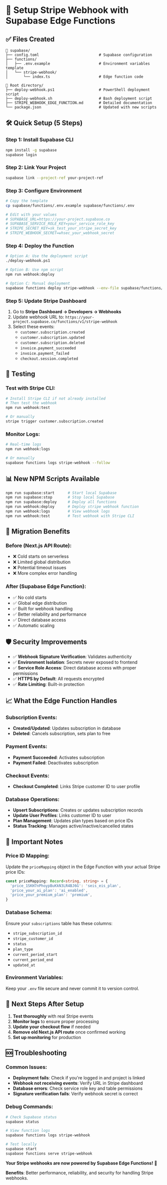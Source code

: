 # 🚀 Setup Stripe Webhook with Supabase Edge Functions

## **✅ Files Created**

```
📁 supabase/
├── config.toml                           # Supabase configuration
├── functions/
│   ├── .env.example                      # Environment variables template
│   └── stripe-webhook/
│       └── index.ts                      # Edge function code

📁 Root directory/
├── deploy-webhook.ps1                    # PowerShell deployment script
├── deploy-webhook.sh                     # Bash deployment script
├── STRIPE_WEBHOOK_EDGE_FUNCTION.md       # Detailed documentation
└── package.json                          # Updated with new scripts
```

## **🛠 Quick Setup (5 Steps)**

### **Step 1: Install Supabase CLI**
```bash
npm install -g supabase
supabase login
```

### **Step 2: Link Your Project**
```bash
supabase link --project-ref your-project-ref
```

### **Step 3: Configure Environment**
```bash
# Copy the template
cp supabase/functions/.env.example supabase/functions/.env

# Edit with your values
# SUPABASE_URL=https://your-project.supabase.co
# SUPABASE_SERVICE_ROLE_KEY=your_service_role_key
# STRIPE_SECRET_KEY=sk_test_your_stripe_secret_key
# STRIPE_WEBHOOK_SECRET=whsec_your_webhook_secret
```

### **Step 4: Deploy the Function**
```bash
# Option A: Use the deployment script
./deploy-webhook.ps1

# Option B: Use npm script
npm run webhook:deploy

# Option C: Manual deployment
supabase functions deploy stripe-webhook --env-file supabase/functions/.env
```

### **Step 5: Update Stripe Dashboard**
1. Go to **Stripe Dashboard → Developers → Webhooks**
2. Update webhook URL to: `https://your-project.supabase.co/functions/v1/stripe-webhook`
3. Select these events:
   - `customer.subscription.created`
   - `customer.subscription.updated`
   - `customer.subscription.deleted`
   - `invoice.payment_succeeded`
   - `invoice.payment_failed`
   - `checkout.session.completed`

## **🧪 Testing**

### **Test with Stripe CLI:**
```bash
# Install Stripe CLI if not already installed
# Then test the webhook
npm run webhook:test

# Or manually
stripe trigger customer.subscription.created
```

### **Monitor Logs:**
```bash
# Real-time logs
npm run webhook:logs

# Or manually
supabase functions logs stripe-webhook --follow
```

## **📊 New NPM Scripts Available**

```bash
npm run supabase:start      # Start local Supabase
npm run supabase:stop       # Stop local Supabase
npm run supabase:deploy     # Deploy all functions
npm run webhook:deploy      # Deploy stripe webhook function
npm run webhook:logs        # View webhook logs
npm run webhook:test        # Test webhook with Stripe CLI
```

## **🔄 Migration Benefits**

### **Before (Next.js API Route):**
- ❌ Cold starts on serverless
- ❌ Limited global distribution
- ❌ Potential timeout issues
- ❌ More complex error handling

### **After (Supabase Edge Function):**
- ✅ No cold starts
- ✅ Global edge distribution
- ✅ Built for webhook handling
- ✅ Better reliability and performance
- ✅ Direct database access
- ✅ Automatic scaling

## **🛡 Security Improvements**

- ✅ **Webhook Signature Verification**: Validates authenticity
- ✅ **Environment Isolation**: Secrets never exposed to frontend
- ✅ **Service Role Access**: Direct database access with proper permissions
- ✅ **HTTPS by Default**: All requests encrypted
- ✅ **Rate Limiting**: Built-in protection

## **📈 What the Edge Function Handles**

### **Subscription Events:**
- **Created/Updated**: Updates subscription in database
- **Deleted**: Cancels subscription, sets plan to free

### **Payment Events:**
- **Payment Succeeded**: Activates subscription
- **Payment Failed**: Deactivates subscription

### **Checkout Events:**
- **Checkout Completed**: Links Stripe customer ID to user profile

### **Database Operations:**
- **Upsert Subscriptions**: Creates or updates subscription records
- **Update User Profiles**: Links customer ID to user
- **Plan Management**: Updates plan types based on price IDs
- **Status Tracking**: Manages active/inactive/cancelled states

## **🚨 Important Notes**

### **Price ID Mapping:**
Update the `priceMapping` object in the Edge Function with your actual Stripe price IDs:

```typescript
const priceMapping: Record<string, string> = {
  'price_1SKH7nPhoypBuKkN3LR4BJ6G': 'seis_eis_plan',
  'price_your_ai_plan': 'ai_enabled',
  'price_your_premium_plan': 'premium',
}
```

### **Database Schema:**
Ensure your `subscriptions` table has these columns:
- `stripe_subscription_id`
- `stripe_customer_id`
- `status`
- `plan_type`
- `current_period_start`
- `current_period_end`
- `updated_at`

### **Environment Variables:**
Keep your `.env` file secure and never commit it to version control.

## **🎯 Next Steps After Setup**

1. **Test thoroughly** with real Stripe events
2. **Monitor logs** to ensure proper processing
3. **Update your checkout flow** if needed
4. **Remove old Next.js API route** once confirmed working
5. **Set up monitoring** for production

## **🆘 Troubleshooting**

### **Common Issues:**
- **Deployment fails**: Check if you're logged in and project is linked
- **Webhook not receiving events**: Verify URL in Stripe dashboard
- **Database errors**: Check service role key and table permissions
- **Signature verification fails**: Verify webhook secret is correct

### **Debug Commands:**
```bash
# Check Supabase status
supabase status

# View function logs
supabase functions logs stripe-webhook

# Test locally
supabase start
supabase functions serve stripe-webhook
```

**Your Stripe webhooks are now powered by Supabase Edge Functions!** 🎉

**Benefits**: Better performance, reliability, and security for handling Stripe webhooks.
